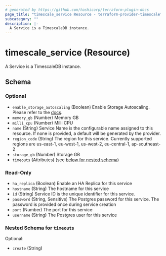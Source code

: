```yaml
---
# generated by https://github.com/hashicorp/terraform-plugin-docs
page_title: "timescale_service Resource - terraform-provider-timescale"
subcategory: ""
description: |-
  A Service is a TimescaleDB instance.
---
```


# timescale_service (Resource)

A Service is a TimescaleDB instance.



<!-- schema generated by tfplugindocs -->
## Schema

### Optional

- `enable_storage_autoscaling` (Boolean) Enable Storage Autoscaling. Please refer to the [docs](https://docs.timescale.com/cloud/latest/service-operations/autoscaling/).
- `memory_gb` (Number) Memory GB
- `milli_cpu` (Number) Milli CPU
- `name` (String) Service Name is the configurable name assigned to this resource. If none is provided, a default will be generated by the provider.
- `region_code` (String) The region for this service. Currently supported regions are us-east-1, eu-west-1, us-west-2, eu-central-1, ap-southeast-2
- `storage_gb` (Number) Storage GB
- `timeouts` (Attributes) (see [below for nested schema](#nestedatt--timeouts))

### Read-Only

- `ha_replica` (Boolean) Enable an HA Replica for this service
- `hostname` (String) The hostname for this service
- `id` (String) Service ID is the unique identifier for this service.
- `password` (String, Sensitive) The Postgres password for this service. The password is provided once during service creation
- `port` (Number) The port for this service
- `username` (String) The Postgres user for this service

<a id="nestedatt--timeouts"></a>
### Nested Schema for `timeouts`

Optional:

- `create` (String)


